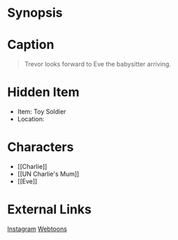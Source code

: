 # Synopsis


# Caption
> Trevor looks forward to Eve the babysitter arriving.

# Hidden Item
* Item: Toy Soldier
* Location: <spoiler></spoiler>

# Characters
* [[Charlie]]
* [[UN Charlie's Mum]]
* [[Eve]]

# External Links
[Instagram](https://www.instagram.com/p/CG_OuQuDS77/)
[Webtoons](https://www.webtoons.com/en/challenge/twistwood-tales/57-ghost-stories/viewer?title_no=344740&episode_no=62)